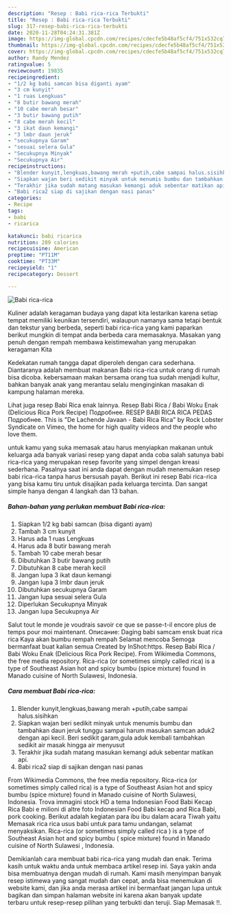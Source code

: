 ```yaml
---
description: "Resep : Babi rica-rica Terbukti"
title: "Resep : Babi rica-rica Terbukti"
slug: 317-resep-babi-rica-rica-terbukti
date: 2020-11-28T04:24:31.381Z
image: https://img-global.cpcdn.com/recipes/cdecfe5b48af5cf4/751x532cq70/babi-rica-rica-foto-resep-utama.jpg
thumbnail: https://img-global.cpcdn.com/recipes/cdecfe5b48af5cf4/751x532cq70/babi-rica-rica-foto-resep-utama.jpg
cover: https://img-global.cpcdn.com/recipes/cdecfe5b48af5cf4/751x532cq70/babi-rica-rica-foto-resep-utama.jpg
author: Randy Mendez
ratingvalue: 5
reviewcount: 19835
recipeingredient:
- "1/2 kg babi samcan bisa diganti ayam"
- "3 cm kunyit"
- "1 ruas Lengkuas"
- "8 butir bawang merah"
- "10 cabe merah besar"
- "3 butir bawang putih"
- "8 cabe merah kecil"
- "3 ikat daun kemangi"
- "3 lmbr daun jeruk"
- "secukupnya Garam"
- "sesuai selera Gula"
- "Secukupnya Minyak"
- "Secukupnya Air"
recipeinstructions:
- "Blender kunyit,lengkuas,bawang merah +putih,cabe sampai halus.sisihkan"
- "Siapkan wajan beri sedikit minyak untuk menumis bumbu dan tambahkan daun jeruk tunggu sampai harum masukan samcan aduk2 dengan api kecil. Beri sedikit garam,gula aduk kembali tambahkan sedikit air masak hingga air menyusut"
- "Terakhir jika sudah matang masukan kemangi aduk sebentar matikan api."
- "Babi rica2 siap di sajikan dengan nasi panas"
categories:
- Recipe
tags:
- babi
- ricarica

katakunci: babi ricarica 
nutrition: 289 calories
recipecuisine: American
preptime: "PT11M"
cooktime: "PT33M"
recipeyield: "1"
recipecategory: Dessert

---
```



![Babi rica-rica](https://img-global.cpcdn.com/recipes/cdecfe5b48af5cf4/751x532cq70/babi-rica-rica-foto-resep-utama.jpg)

Kuliner adalah keragaman budaya yang dapat kita lestarikan karena setiap tempat memiliki keunikan tersendiri, walaupun namanya sama tetapi bentuk dan tekstur yang berbeda, seperti babi rica-rica yang kami paparkan berikut mungkin di tempat anda berbeda cara memasaknya. Masakan yang penuh dengan rempah membawa keistimewahan yang merupakan keragaman Kita

Kedekatan rumah tangga dapat diperoleh dengan cara sederhana. Diantaranya adalah membuat makanan Babi rica-rica untuk orang di rumah bisa dicoba. kebersamaan makan bersama orang tua sudah menjadi kultur, bahkan banyak anak yang merantau selalu menginginkan masakan di kampung halaman mereka.

Lihat juga resep Babi Rica enak lainnya. Resep Babi Rica / Babi Woku Enak (Delicious Rica Pork Recipe) Подробнее. RESEP BABI RICA RICA PEDAS Подробнее. This is &#34;De Lachende Javaan - Babi Rica Rica&#34; by Rock Lobster Syndicate on Vimeo, the home for high quality videos and the people who love them.

untuk kamu yang suka memasak atau harus menyiapkan makanan untuk keluarga ada banyak variasi resep yang dapat anda coba salah satunya babi rica-rica yang merupakan resep favorite yang simpel dengan kreasi sederhana. Pasalnya saat ini anda dapat dengan mudah menemukan resep babi rica-rica tanpa harus bersusah payah.
Berikut ini resep Babi rica-rica yang bisa kamu tiru untuk disajikan pada keluarga tercinta. Dan sangat simple hanya dengan 4 langkah dan 13 bahan.


<!--inarticleads1-->

##### Bahan-bahan yang perlukan membuat Babi rica-rica:

1. Siapkan 1/2 kg babi samcan (bisa diganti ayam)
1. Tambah 3 cm kunyit
1. Harus ada 1 ruas Lengkuas
1. Harus ada 8 butir bawang merah
1. Tambah 10 cabe merah besar
1. Dibutuhkan 3 butir bawang putih
1. Dibutuhkan 8 cabe merah kecil
1. Jangan lupa 3 ikat daun kemangi
1. Jangan lupa 3 lmbr daun jeruk
1. Dibutuhkan secukupnya Garam
1. Jangan lupa sesuai selera Gula
1. Diperlukan Secukupnya Minyak
1. Jangan lupa Secukupnya Air


Salut tout le monde je voudrais savoir ce que se passe-t-il encore plus de temps pour moi maintenant. Описание: Daging babi samcam ensk buat rica rica Kaya akan bumbu rempah rempah Selamat mencoba Semoga bermanfaat buat kalian semua Created by InShot:https. Resep Babi Rica / Babi Woku Enak (Delicious Rica Pork Recipe). From Wikimedia Commons, the free media repository. Rica-rica (or sometimes simply called rica) is a type of Southeast Asian hot and spicy bumbu (spice mixture) found in Manado cuisine of North Sulawesi, Indonesia. 

<!--inarticleads2-->

##### Cara membuat  Babi rica-rica:

1. Blender kunyit,lengkuas,bawang merah +putih,cabe sampai halus.sisihkan
1. Siapkan wajan beri sedikit minyak untuk menumis bumbu dan tambahkan daun jeruk tunggu sampai harum masukan samcan aduk2 dengan api kecil. Beri sedikit garam,gula aduk kembali tambahkan sedikit air masak hingga air menyusut
1. Terakhir jika sudah matang masukan kemangi aduk sebentar matikan api.
1. Babi rica2 siap di sajikan dengan nasi panas


From Wikimedia Commons, the free media repository. Rica-rica (or sometimes simply called rica) is a type of Southeast Asian hot and spicy bumbu (spice mixture) found in Manado cuisine of North Sulawesi, Indonesia. Trova immagini stock HD a tema Indonesian Food Babi Kecap Rica Babi e milioni di altre foto Indonesian Food Babi kecap and Rica Babi, pork cooking. Berikut adalah kegiatan para ibu ibu dalam acara Tiwah yaitu Memasak rica rica usus babi untuk para tamu undangan, selamat menyaksikan. Rica-rica (or sometimes simply called rica ) is a type of Southeast Asian hot and spicy bumbu ( spice mixture) found in Manado cuisine of North Sulawesi , Indonesia. 

Demikianlah cara membuat babi rica-rica yang mudah dan enak. Terima kasih untuk waktu anda untuk membaca artikel resep ini. Saya yakin anda bisa membuatnya dengan mudah di rumah. Kami masih menyimpan banyak resep istimewa yang sangat mudah dan cepat, anda bisa menemukan di website kami, dan jika anda merasa artikel ini bermanfaat jangan lupa untuk bagikan dan simpan halaman website ini karena akan banyak update terbaru untuk resep-resep pilihan yang terbukti dan teruji. Siap Memasak !!. 
